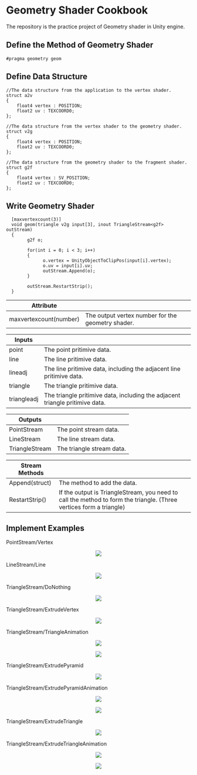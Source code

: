 # Geometry Shader Cookbook
The repository is the practice project of Geometry shader in Unity engine.

## Define the Method of Geometry Shader
    #pragma geometry geom

## Define Data Structure
    //The data structure from the application to the vertex shader.
    struct a2v  
    {  
        float4 vertex : POSITION;  
        float2 uv : TEXCOORD0;  
    };  
  
    //The data structure from the vertex shader to the geometry shader.
    struct v2g  
    {  
        float4 vertex : POSITION;  
        float2 uv : TEXCOORD0;  
    };
    
    //The data structure from the geometry shader to the fragment shader.
    struct g2f
    {  
        float4 vertex : SV_POSITION;  
        float2 uv : TEXCOORD0;
    };  

## Write Geometry Shader 
      [maxvertexcount(3)]  
      void geom(triangle v2g input[3], inout TriangleStream<g2f> outStream)  
      {  
            g2f o;  
  
            for(int i = 0; i < 3; i++)  
            {  
                  o.vertex = UnityObjectToClipPos(input[i].vertex);  
                  o.uv = input[i].uv;  
                  outStream.Append(o);  
            }  
      
            outStream.RestartStrip();  
      }

| Attribute              |                                                   |
|------------------------|---------------------------------------------------|
| maxvertexcount(number) | The output vertex number for the geometry shader. |

| Inputs      |                                                          |
|-------------|----------------------------------------------------------|
| point       | The point pritimive data.                                          |
| line        | The line pritimive data.                                           |
| lineadj     | The line pritimive data, including the adjacent line pritimive data.         |
| triangle    | The triangle pritimive data.                                       |
| triangleadj | The triangle pritimive data, including the adjacent triangle pritimive data. |

| Outputs                |                           |
|------------------------|---------------------------|
| PointStream<struct>    | The point stream data.    |
| LineStream<struct>     | The line stream data.     |
| TriangleStream<struct> | The triangle stream data. |
    
| Stream Methods |                                                                                                                     |
|----------------|---------------------------------------------------------------------------------------------------------------------|
| Append(struct) | The method to add the data.                                                                                         |
| RestartStrip() | If the output is TriangleStream, you need to call the method to form the triangle. (Three vertices form a triangle) |
  
## Implement Examples
PointStream/Vertex
<p align="center"><img style="margin:auto;" src="https://github.com/ted10401/GeometryShaderPractice/blob/master/GithubResources/Custom_Geometry_PointStream_Vertex.jpg"></p>
LineStream/Line
<p align="center"><img style="margin:auto;" src="https://github.com/ted10401/GeometryShaderPractice/blob/master/GithubResources/Custom_Geometry_LineStream_Line.jpg"></p>
TriangleStream/DoNothing
<p align="center"><img style="margin:auto;" src="https://github.com/ted10401/GeometryShaderPractice/blob/master/GithubResources/Custom_Geometry_TriangleStream_DoNothing.jpg"></p>
TriangleStream/ExtrudeVertex
<p align="center"><img style="margin:auto;" src="https://github.com/ted10401/GeometryShaderPractice/blob/master/GithubResources/Custom_Geometry_TriangleStream_ExtrudeVertex.jpg"></p>
TriangleStream/TriangleAnimation
<p align="center"><img style="margin:auto;" src="https://github.com/ted10401/GeometryShaderPractice/blob/master/GithubResources/Custom_Geometry_TriangleStream_TriangleAnimation.jpg"></p>
<p align="center"><img style="margin:auto;" src="https://github.com/ted10401/GeometryShaderPractice/blob/master/GithubResources/Custom_Geometry_TriangleStream_TriangleAnimation.gif"></p>
TriangleStream/ExtrudePyramid
<p align="center"><img style="margin:auto;" src="https://github.com/ted10401/GeometryShaderPractice/blob/master/GithubResources/Custom_Geometry_TriangleStream_ExtrudePyramid.jpg"></p>
TriangleStream/ExtrudePyramidAnimation
<p align="center"><img style="margin:auto;" src="https://github.com/ted10401/GeometryShaderPractice/blob/master/GithubResources/Custom_Geometry_TriangleStream_ExtrudePyramidAnimation.jpg"></p>
<p align="center"><img style="margin:auto;" src="https://github.com/ted10401/GeometryShaderPractice/blob/master/GithubResources/Custom_Geometry_TriangleStream_ExtrudePyramidAnimation.gif"></p>
TriangleStream/ExtrudeTriangle
<p align="center"><img style="margin:auto;" src="https://github.com/ted10401/GeometryShaderPractice/blob/master/GithubResources/Custom_Geometry_TriangleStream_ExtrudeTriangle.jpg"></p>
TriangleStream/ExtrudeTriangleAnimation
<p align="center"><img style="margin:auto;" src="https://github.com/ted10401/GeometryShaderPractice/blob/master/GithubResources/Custom_Geometry_TriangleStream_ExtrudeTriangleAnimation.jpg"></p>
<p align="center"><img style="margin:auto;" src="https://github.com/ted10401/GeometryShaderPractice/blob/master/GithubResources/Custom_Geometry_TriangleStream_ExtrudeTriangleAnimation.gif"></p>
